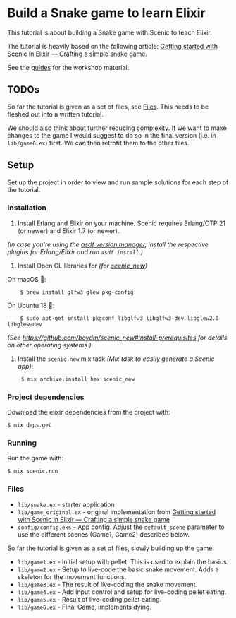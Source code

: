 # Build a Snake game to learn Elixir

This tutorial is about building a Snake game with Scenic to teach Elixir. 

The tutorial is heavily based on the following article: [Getting started with Scenic in Elixir — Crafting a simple snake game].

See the [guides](./GUIDES.md) for the workshop material.

## TODOs

So far the tutorial is given as a set of files, see [Files](#files). This needs to be fleshed out into a written tutorial.

We should also think about further reducing complexity. If we want to make changes to the game I would suggest to do so in the final version (i.e. in `lib/game6.ex`) first. We can then retrofit them to the other files.

## Setup

Set up the project in order to view and run sample solutions for each step of the tutorial.

### Installation

1. Install Erlang and Elixir on your machine. Scenic requires Erlang/OTP 21 (or newer) and Elixir 1.7 (or newer).

  _(In case you're using the [asdf version manager](https://github.com/asdf-vm/asdf), install the respective plugins for Erlang/Elixir and run `asdf install`.)_

1. Install Open GL libraries for _(for [scenic_new](https://github.com/boydm/scenic_new))_

  On macOS 🍏:
        
        $ brew install glfw3 glew pkg-config

  On Ubuntu 18 🐧:

        $ sudo apt-get install pkgconf libglfw3 libglfw3-dev libglew2.0 libglew-dev

  _(See https://github.com/boydm/scenic_new#install-prerequisites for details on other operating systems.)_

1. Install the `scenic.new` mix task _(Mix task to easily generate a Scenic app)_:

        $ mix archive.install hex scenic_new
        
### Project dependencies

Download the elixir dependencies from the project with:

    $ mix deps.get

### Running

Run the game with:

    $ mix scenic.run

### Files

* `lib/snake.ex` - starter application
* `lib/game_original.ex` - original implementation from [Getting started with Scenic in Elixir — Crafting a simple snake game]
* `config/config.exs` - App config. Adjust the `default_scene` parameter to use the different scenes (Game1, Game2) described below.

So far the tutorial is given as a set of files, slowly building up the game:

* `lib/game1.ex` - Initial setup with pellet. This is used to explain the basics.
* `lib/game2.ex` - Setup to live-code the basic snake movement. Adds a skeleton for the movement functions.
* `lib/game3.ex` - The result of live-coding the snake movement.
* `lib/game4.ex` - Add input control and setup for live-coding pellet eating.
* `lib/game5.ex` - Result of live-coding pellet eating.
* `lib/game6.ex` - Final Game, implements dying.

[Getting started with Scenic in Elixir — Crafting a simple snake game]: https://blog.usejournal.com/elixir-scenic-snake-game-b8616b1d7ee0
